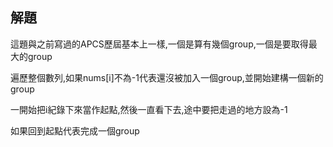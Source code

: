 ## 解題
這題與之前寫過的APCS歷屆基本上一樣,一個是算有幾個group,一個是要取得最大的group

遍歷整個數列,如果nums[i]不為-1代表還沒被加入一個group,並開始建構一個新的group

一開始把i紀錄下來當作起點,然後一直看下去,途中要把走過的地方設為-1

如果回到起點代表完成一個group
